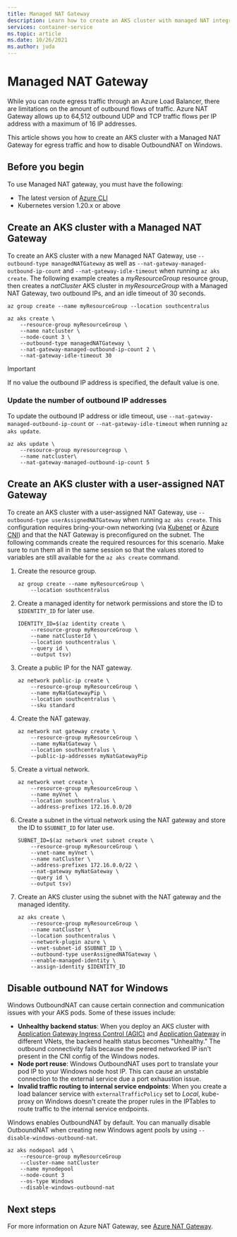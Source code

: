 ```yaml
---
title: Managed NAT Gateway
description: Learn how to create an AKS cluster with managed NAT integration
services: container-service
ms.topic: article
ms.date: 10/26/2021
ms.author: juda
---
```


# Managed NAT Gateway

While you can route egress traffic through an Azure Load Balancer, there are limitations on the amount of outbound flows of traffic. Azure NAT Gateway allows up to 64,512 outbound UDP and TCP traffic flows per IP address with a maximum of 16 IP addresses.

This article shows you how to create an AKS cluster with a Managed NAT Gateway for egress traffic and how to disable OutboundNAT on Windows.

## Before you begin

To use Managed NAT gateway, you must have the following:

* The latest version of [Azure CLI][az-cli]
* Kubernetes version 1.20.x or above

## Create an AKS cluster with a Managed NAT Gateway

To create an AKS cluster with a new Managed NAT Gateway, use `--outbound-type managedNATGateway` as well as `--nat-gateway-managed-outbound-ip-count` and `--nat-gateway-idle-timeout` when running `az aks create`. The following example creates a *myResourceGroup* resource group, then creates a *natCluster* AKS cluster in *myResourceGroup* with a Managed NAT Gateway, two outbound IPs, and an idle timeout of 30 seconds.

```azurecli-interactive
az group create --name myResourceGroup --location southcentralus
```

```azurecli-interactive
az aks create \
    --resource-group myResourceGroup \
    --name natcluster \
    --node-count 3 \
    --outbound-type managedNATGateway \
    --nat-gateway-managed-outbound-ip-count 2 \
    --nat-gateway-idle-timeout 30
```

> [!IMPORTANT]
> If no value the outbound IP address is specified, the default value is one.

### Update the number of outbound IP addresses

To update the outbound IP address or idle timeout, use `--nat-gateway-managed-outbound-ip-count` or `--nat-gateway-idle-timeout` when running `az aks update`.

```azurecli-interactive
az aks update \ 
    --resource-group myresourcegroup \
    --name natcluster\
    --nat-gateway-managed-outbound-ip-count 5
```

## Create an AKS cluster with a user-assigned NAT Gateway

To create an AKS cluster with a user-assigned NAT Gateway, use `--outbound-type userAssignedNATGateway` when running `az aks create`. This configuration requires bring-your-own networking (via [Kubenet][byo-vnet-kubenet] or [Azure CNI][byo-vnet-azure-cni]) and that the NAT Gateway is preconfigured on the subnet. The following commands create the required resources for this scenario. Make sure to run them all in the same session so that the values stored to variables are still available for the `az aks create` command.

1. Create the resource group.

    ```azurecli-interactive
    az group create --name myResourceGroup \
        --location southcentralus
    ```

2. Create a managed identity for network permissions and store the ID to `$IDENTITY_ID` for later use.

    ```azurecli-interactive
    IDENTITY_ID=$(az identity create \
        --resource-group myResourceGroup \
        --name natClusterId \
        --location southcentralus \
        --query id \
        --output tsv)
    ```

3. Create a public IP for the NAT gateway.

    ```azurecli-interactive
    az network public-ip create \
        --resource-group myResourceGroup \
        --name myNatGatewayPip \
        --location southcentralus \
        --sku standard
    ```

4. Create the NAT gateway.

    ```azurecli-interactive
    az network nat gateway create \
        --resource-group myResourceGroup \
        --name myNatGateway \
        --location southcentralus \
        --public-ip-addresses myNatGatewayPip
    ```

5. Create a virtual network.

    ```azurecli-interactive
    az network vnet create \
        --resource-group myResourceGroup \
        --name myVnet \
        --location southcentralus \
        --address-prefixes 172.16.0.0/20 
    ```

6. Create a subnet in the virtual network using the NAT gateway and store the ID to `$SUBNET_ID` for later use.

    ```azurecli-interactive
    SUBNET_ID=$(az network vnet subnet create \
        --resource-group myResourceGroup \
        --vnet-name myVnet \
        --name natCluster \
        --address-prefixes 172.16.0.0/22 \
        --nat-gateway myNatGateway \
        --query id \
        --output tsv)
    ```

7. Create an AKS cluster using the subnet with the NAT gateway and the managed identity.

    ```azurecli-interactive
    az aks create \
        --resource-group myResourceGroup \
        --name natCluster \
        --location southcentralus \
        --network-plugin azure \
        --vnet-subnet-id $SUBNET_ID \
        --outbound-type userAssignedNATGateway \
        --enable-managed-identity \
        --assign-identity $IDENTITY_ID
    ```

## Disable outbound NAT for Windows

Windows OutboundNAT can cause certain connection and communication issues with your AKS pods. Some of these issues include:

* **Unhealthy backend status**: When you deploy an AKS cluster with [Application Gateway Ingress Control (AGIC)][agic] and [Application Gateway][app-gw] in different VNets, the backend health status becomes "Unhealthy." The outbound connectivity fails because the peered networked IP isn't present in the CNI config of the Windows nodes.
* **Node port reuse**: Windows OutboundNAT uses port to translate your pod IP to your Windows node host IP. This can cause an unstable connection to the external service due a port exhaustion issue.
* **Invalid traffic routing to internal service endpoints**: When you create a load balancer service with `externalTrafficPolicy` set to *Local*, kube-proxy on Windows doesn't create the proper rules in the IPTables to route traffic to the internal service endpoints.

Windows enables OutboundNAT by default. You can manually disable OutboundNAT when creating new Windows agent pools by using `--disable-windows-outbound-nat`.

```azurecli
az aks nodepool add \
    --resource-group myResourceGroup
    --cluster-name natCluster
    --name mynodepool
    --node-count 3
    --os-type Windows
    --disable-windows-outbound-nat
```

## Next steps

For more information on Azure NAT Gateway, see [Azure NAT Gateway][nat-docs].

<!-- LINKS - internal -->

<!-- LINKS - external-->
[nat-docs]: ../virtual-network/nat-gateway/nat-overview.md
[az-feature-list]: /cli/azure/feature#az_feature_list
[az-provider-register]: /cli/azure/provider#az_provider_register
[byo-vnet-azure-cni]: configure-azure-cni.md
[byo-vnet-kubenet]: configure-kubenet.md
[az-extension-add]: /cli/azure/extension#az_extension_add
[az-extension-update]: /cli/azure/extension#az_extension_update
[az-cli]: /cli/azure/install-azure-cli
[agic]: ../application-gateway/ingress-controller-overview.md
[app-gw]: ../application-gateway/overview.md